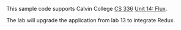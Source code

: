 This sample code supports Calvin College
[CS 336](https://cs.calvin.edu/courses/cs/336/kvlinden)
[Unit 14: Flux](https://cs.calvin.edu/courses/cs/336/kvlinden/14flux/index.html).

The lab will upgrade the application from lab 13 to integrate Redux.
